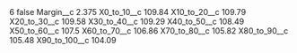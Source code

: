 <?xml version="1.0" encoding="UTF-8"?>
<CustomMetadata xmlns="http://soap.sforce.com/2006/04/metadata" xmlns:xsi="http://www.w3.org/2001/XMLSchema-instance" xmlns:xsd="http://www.w3.org/2001/XMLSchema">
    <label>6</label>
    <protected>false</protected>
    <values>
        <field>Margin__c</field>
        <value xsi:type="xsd:double">2.375</value>
    </values>
    <values>
        <field>X0_to_10__c</field>
        <value xsi:type="xsd:double">109.84</value>
    </values>
    <values>
        <field>X10_to_20__c</field>
        <value xsi:type="xsd:double">109.79</value>
    </values>
    <values>
        <field>X20_to_30__c</field>
        <value xsi:type="xsd:double">109.58</value>
    </values>
    <values>
        <field>X30_to_40__c</field>
        <value xsi:type="xsd:double">109.29</value>
    </values>
    <values>
        <field>X40_to_50__c</field>
        <value xsi:type="xsd:double">108.49</value>
    </values>
    <values>
        <field>X50_to_60__c</field>
        <value xsi:type="xsd:double">107.5</value>
    </values>
    <values>
        <field>X60_to_70__c</field>
        <value xsi:type="xsd:double">106.86</value>
    </values>
    <values>
        <field>X70_to_80__c</field>
        <value xsi:type="xsd:double">105.82</value>
    </values>
    <values>
        <field>X80_to_90__c</field>
        <value xsi:type="xsd:double">105.48</value>
    </values>
    <values>
        <field>X90_to_100__c</field>
        <value xsi:type="xsd:double">104.09</value>
    </values>
</CustomMetadata>
